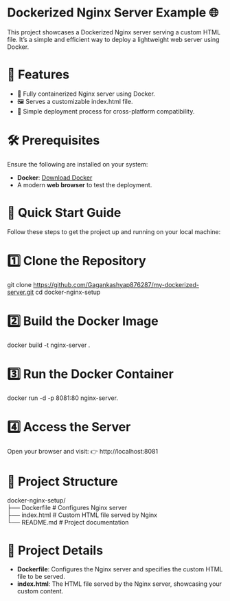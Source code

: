# Dockerized Nginx Server Example 🌐
This project showcases a Dockerized Nginx server serving a custom HTML file. It’s a simple and efficient way to deploy a lightweight web server using Docker.
# 🎯 Features
- 🚀 Fully containerized Nginx server using Docker.
- 🖼️ Serves a customizable index.html file.
- 🔄 Simple deployment process for cross-platform compatibility.
# 🛠️ Prerequisites
Ensure the following are installed on your system:
- **Docker**: [Download Docker](https://www.docker.com/products/docker-desktop/)
- A modern **web browser** to test the deployment.
# 🚀 Quick Start Guide
Follow these steps to get the project up and running on your local machine:
# 1️⃣ Clone the Repository
git clone https://github.com/Gagankashyap876287/my-dockerized-server.git
cd docker-nginx-setup
# 2️⃣ Build the Docker Image
docker build -t nginx-server .
# 3️⃣ Run the Docker Container
docker run -d -p 8081:80 nginx-server.
# 4️⃣ Access the Server
Open your browser and visit:
👉 http://localhost:8081
# 📂 Project Structure
docker-nginx-setup/  
├── Dockerfile        # Configures Nginx server   
├── index.html        # Custom HTML file served by Nginx  
└── README.md         # Project documentation



# 📂 Project Details
- **Dockerfile**: Configures the Nginx server and specifies the custom HTML file to be served.
- **index.html**: The HTML file served by the Nginx server, showcasing your custom content.

